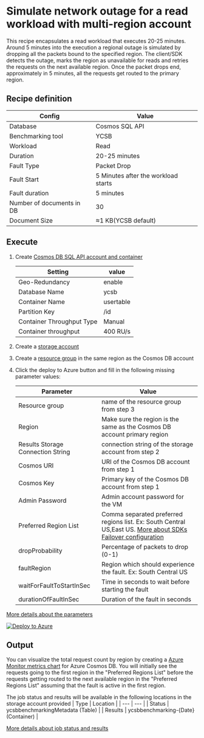 # Simulate network outage for a read workload with multi-region account

This recipe encapsulates a read workload that executes 20-25 minutes. Around 5 minutes into the execution a regional outage is simulated by dropping all the packets bound to the specified region. The client/SDK detects the outage, marks the region as unavailable for reads and retries the requests on the next available region. Once the packet drops end, approximately in 5 minutes, all the requests get routed to the primary region.

## Recipe definition 

|  Config   |  Value   |
| --- | --- |
| Database | Cosmos SQL API |
| Benchmarking tool | YCSB |
| Workload | Read |
| Duration | 20-25 minutes |
| Fault Type | Packet Drop |
| Fault Start | 5 Minutes after the workload starts |
| Fault duration | 5 minutes |
| Number of documents in DB | 30 |
| Document Size | ≈1 KB(YCSB default) |

## Execute
1. Create [Cosmos DB SQL API account and container](https://learn.microsoft.com/en-us/azure/cosmos-db/nosql/quickstart-portal)

   |  Setting   |  value  | 
   | --- | --- |
   | Geo-Redundancy | enable |
   | Database Name | ycsb | 
   | Container Name | usertable | 
   | Partition Key  | /id |
   | Container Throughput Type | Manual |  
   | Container throughput | 400 RU/s |
   


3. Create a [storage account](https://learn.microsoft.com/en-us/azure/storage/common/storage-account-create?tabs=azure-portal) 
4. Create a [resource group](https://learn.microsoft.com/en-us/azure/azure-resource-manager/management/manage-resource-groups-portal) in the same region as the Cosmos DB account 
5. Click the deploy to Azure button and fill in the following missing parameter values:

   |  Parameter   |  Value  |
   | --- | --- |
   | Resource group | name of the resource group from step 3 |
   | Region | Make sure the region is the same as the Cosmos DB account primary region |
   | Results Storage Connection String | connection string of the storage account from step 2 |
   | Cosmos URI  | URI of the Cosmos DB account from step 1 |
   | Cosmos Key  | Primary key of the Cosmos DB account from step 1 |
   | Admin Password | Admin account password for the VM |
   | Preferred Region List | Comma separated preferred regions list. Ex: South Central US,East US.  [More about SDKs Failover configuration](https://learn.microsoft.com/en-us/azure/cosmos-db/nosql/troubleshoot-sdk-availability)|
   | dropProbability | Percentage of packets to drop (0-1) |
   | faultRegion | Region which should experience the fault. Ex: South Central US |
   | waitForFaultToStartInSec | Time in seconds to wait before starting the fault |
   | durationOfFaultInSec| Duration of the fault in seconds |


 [More details about the parameters](../../#basic-configuration)

[![Deploy to Azure](https://aka.ms/deploytoazurebutton)](https://portal.azure.com/#create/Microsoft.Template/uri/https%3A%2F%2Fraw.githubusercontent.com%2FAzure%2Fazure-db-benchmarking%2Fmain%2Fcosmos%2Fsql%2Ftools%2Fjava%2Fycsb%2Fchaos%2Fnetwork-faults%2Foutage%2Frecipes%2Fread-outage%2Fazuredeploy.json)


## Output
You can visualize the total request count by region by creating a [Azure Monitor metrics chart](https://learn.microsoft.com/en-us/azure/azure-monitor/essentials/metrics-getting-started) for Azure Cosmos DB. You will initially see the requests going to the first region in the "Preferred Regions List" before the requests getting routed to the next available region in the "Preferred Regions List" assuming that the fault is active in the first region.

The job status and results will be available in the following locations in the storage account provided
| Type | Location |
| --- | --- |
| Status  | ycsbbenchmarkingMetadata (Table) |
| Results | ycsbbenchmarking-{Date} (Container) |

 [More details about job status and results](../../#monitoring)
